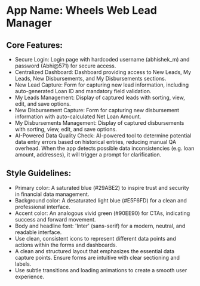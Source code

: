 # **App Name**: Wheels Web Lead Manager

## Core Features:

- Secure Login: Login page with hardcoded username (abhishek_m) and password (Abhi@571) for secure access.
- Centralized Dashboard: Dashboard providing access to New Leads, My Leads, New Disbursements, and My Disbursements sections.
- New Lead Capture: Form for capturing new lead information, including auto-generated Loan ID and mandatory field validation.
- My Leads Management: Display of captured leads with sorting, view, edit, and save options.
- New Disbursement Capture: Form for capturing new disbursement information with auto-calculated Net Loan Amount.
- My Disbursements Management: Display of captured disbursements with sorting, view, edit, and save options.
- AI-Powered Data Quality Check: AI-powered tool to determine potential data entry errors based on historical entries, reducing manual QA overhead. When the app detects possible data inconsistencies (e.g. loan amount, addresses), it will trigger a prompt for clarification.

## Style Guidelines:

- Primary color: A saturated blue (#29ABE2) to inspire trust and security in financial data management.
- Background color: A desaturated light blue (#E5F6FD) for a clean and professional interface.
- Accent color: An analogous vivid green (#90EE90) for CTAs, indicating success and forward movement.
- Body and headline font: 'Inter' (sans-serif) for a modern, neutral, and readable interface.
- Use clean, consistent icons to represent different data points and actions within the forms and dashboards.
- A clean and structured layout that emphasizes the essential data capture points. Ensure forms are intuitive with clear sectioning and labels.
- Use subtle transitions and loading animations to create a smooth user experience.